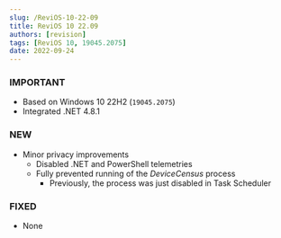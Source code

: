 ```yaml
---
slug: /ReviOS-10-22-09
title: ReviOS 10 22.09
authors: [revision]
tags: [ReviOS 10, 19045.2075]
date: 2022-09-24
---
```


### IMPORTANT
- Based on Windows 10 22H2 (`19045.2075`)
- Integrated .NET 4.8.1

### NEW
- Minor privacy improvements
  - Disabled .NET and PowerShell telemetries
  - Fully prevented running of the *DeviceCensus* process
    - Previously, the process was just disabled in Task Scheduler

### FIXED
- None